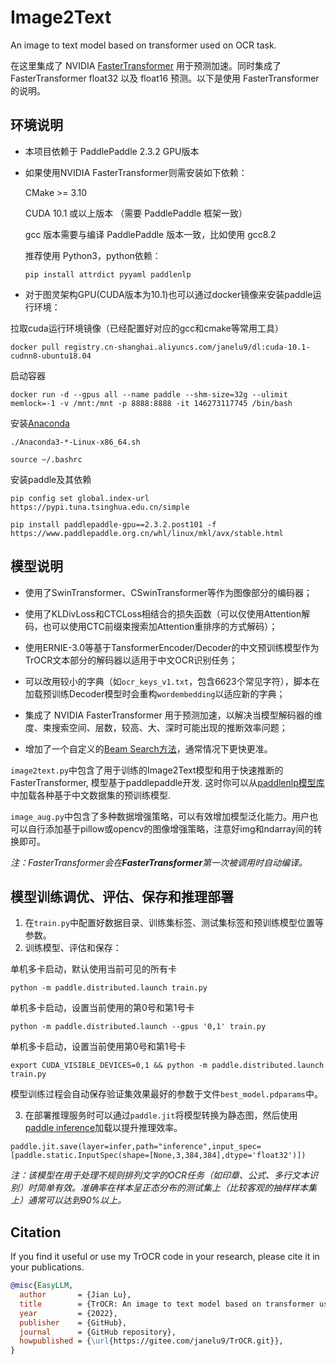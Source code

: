 # Image2Text
An image to text model based on transformer used on OCR task.

在这里集成了 NVIDIA [FasterTransformer](https://github.com/NVIDIA/FasterTransformer/tree/v3.1) 用于预测加速。同时集成了 FasterTransformer float32 以及 float16 预测。以下是使用 FasterTransformer 的说明。

## 环境说明

* 本项目依赖于 PaddlePaddle 2.3.2 GPU版本
* 如果使用NVIDIA FasterTransformer则需安装如下依赖：

	CMake >= 3.10
	
	CUDA 10.1 或以上版本 （需要 PaddlePaddle 框架一致）
	
	gcc 版本需要与编译 PaddlePaddle 版本一致，比如使用 gcc8.2
	
	推荐使用 Python3，python依赖：
	
	 ```
	 pip install attrdict pyyaml paddlenlp
	 ```
* 对于图灵架构GPU(CUDA版本为10.1)也可以通过docker镜像来安装paddle运行环境：

拉取cuda运行环境镜像（已经配置好对应的gcc和cmake等常用工具）
```shell
docker pull registry.cn-shanghai.aliyuncs.com/janelu9/dl:cuda-10.1-cudnn8-ubuntu18.04
```
启动容器
```shell
docker run -d --gpus all --name paddle --shm-size=32g --ulimit memlock=-1 -v /mnt:/mnt -p 8888:8888 -it 146273117745 /bin/bash
```
安装[Anaconda](https://repo.anaconda.com/archive/)
```shell
./Anaconda3-*-Linux-x86_64.sh
```
```shell
source ~/.bashrc
```
安装paddle及其依赖
```shell
pip config set global.index-url https://pypi.tuna.tsinghua.edu.cn/simple
```
```shell
pip install paddlepaddle-gpu==2.3.2.post101 -f https://www.paddlepaddle.org.cn/whl/linux/mkl/avx/stable.html
```
 ## 模型说明

* 使用了SwinTransformer、CSwinTransformer等作为图像部分的编码器；

* 使用了KLDivLoss和CTCLoss相结合的损失函数（可以仅使用Attention解码，也可以使用CTC前缀束搜索加Attention重排序的方式解码）；

* 使用ERNIE-3.0等基于TansformerEncoder/Decoder的中文预训练模型作为TrOCR文本部分的解码器以适用于中文OCR识别任务；

* 可以改用较小的字典（如`ocr_keys_v1.txt`，包含6623个常见字符），脚本在加载预训练Decoder模型时会重构`wordembedding`以适应新的字典；

* 集成了 NVIDIA FasterTransformer 用于预测加速，以解决当模型解码器的维度、束搜索空间、层数，较高、大、深时可能出现的推断效率问题；

* 增加了一个自定义的[Beam Search方法](https://github.com/janelu9/TrOCR/blob/main/image2text.py#L760)，通常情况下更快更准。

`image2text.py`中包含了用于训练的Image2Text模型和用于快速推断的FasterTransformer, 模型基于paddlepaddle开发. 这时你可以从[paddlenlp模型库](https://paddlenlp.readthedocs.io/zh/latest/model_zoo/#id2)中加载各种基于中文数据集的预训练模型.

`image_aug.py`中包含了多种数据增强策略，可以有效增加模型泛化能力。用户也可以自行添加基于pillow或opencv的图像增强策略，注意好img和ndarray间的转换即可。

 *注：FasterTransformer会在**FasterTransformer**第一次被调用时自动编译。*

 ## 模型训练调优、评估、保存和推理部署
 1. 在`train.py`中配置好数据目录、训练集标签、测试集标签和预训练模型位置等参数。
 2. 训练模型、评估和保存：

单机多卡启动，默认使用当前可见的所有卡
```shell
python -m paddle.distributed.launch train.py
```
单机多卡启动，设置当前使用的第0号和第1号卡
```shell
python -m paddle.distributed.launch --gpus '0,1' train.py
```
单机多卡启动，设置当前使用第0号和第1号卡
```shell
export CUDA_VISIBLE_DEVICES=0,1 && python -m paddle.distributed.launch train.py
```
模型训练过程会自动保存验证集效果最好的参数于文件`best_model.pdparams`中。

 3. 在部署推理服务时可以通过`paddle.jit`将模型转换为静态图，然后使用[paddle inference](https://paddle-inference.readthedocs.io/en/latest/index.html)加载以提升推理效率。

```shell
paddle.jit.save(layer=infer,path="inference",input_spec=[paddle.static.InputSpec(shape=[None,3,384,384],dtype='float32')])
```

*注：该模型在用于处理不规则排列文字的OCR任务（如印章、公式、多行文本识别）时简单有效。准确率在样本呈正态分布的测试集上（比较客观的抽样样本集上）通常可以达到90%以上。*

## Citation

If you find it useful or use my TrOCR code  in your research, please cite it in your publications.

```bibtex
@misc{EasyLLM,
  author       = {Jian Lu},
  title        = {TrOCR: An image to text model based on transformer used on OCR task},
  year         = {2022},
  publisher    = {GitHub},
  journal      = {GitHub repository},
  howpublished = {\url{https://gitee.com/janelu9/TrOCR.git}},
}
```

